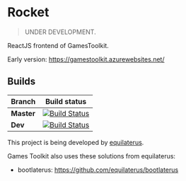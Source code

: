 # Rocket

> UNDER DEVELOPMENT.

ReactJS frontend of GamesToolkit.

Early version: https://gamestoolkit.azurewebsites.net/

## Builds

| **Branch** | Build status |
| ------------- |:-------------:|
| **Master**        | [![Build Status](https://travis-ci.org/gamestoolkit/Rocket.svg?branch=master)](https://travis-ci.org/gamestoolkit/Rocket)  |
| **Dev**        | [![Build Status](https://travis-ci.org/gamestoolkit/Rocket.svg?branch=dev)](https://travis-ci.org/gamestoolkit/Rocket)  |



This project is being developed by [equilaterus](https://equilaterus.github.io).

Games Toolkit also uses these solutions from equilaterus:

* bootlaterus: https://github.com/equilaterus/bootlaterus
